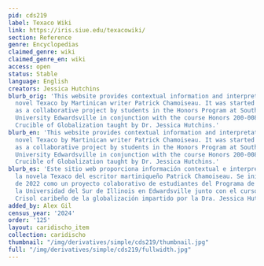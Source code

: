 ```yaml
---
pid: cds219
label: Texaco Wiki
link: https://iris.siue.edu/texacowiki/
section: Reference
genre: Encyclopedias
claimed_genre: wiki
claimed_genre_en: wiki
access: open
status: Stable
language: English
creators: Jessica Hutchins
blurb_orig: 'This website provides contextual information and interpretations of the
  novel Texaco by Martinican writer Patrick Chamoiseau. It was started in spring 2022
  as a collaborative project by students in the Honors Program at Southern Illinois
  University Edwardsville in conjunction with the course Honors 200-008: Caribbean
  Crucible of Globalization taught by Dr. Jessica Hutchins.'
blurb_en: 'This website provides contextual information and interpretations of the
  novel Texaco by Martinican writer Patrick Chamoiseau. It was started in spring 2022
  as a collaborative project by students in the Honors Program at Southern Illinois
  University Edwardsville in conjunction with the course Honors 200-008: Caribbean
  Crucible of Globalization taught by Dr. Jessica Hutchins.'
blurb_es: 'Este sitio web proporciona información contextual e interpretaciones de
  la novela Texaco del escritor martiniqueño Patrick Chamoiseau. Se inició en la primavera
  de 2022 como un proyecto colaborativo de estudiantes del Programa de Honores de
  la Universidad del Sur de Illinois en Edwardsville junto con el curso Honores 200-008:
  Crisol caribeño de la globalización impartido por la Dra. Jessica Hutchins.'
added_by: Alex Gil
census_year: '2024'
order: '125'
layout: caridischo_item
collection: caridischo
thumbnail: "/img/derivatives/simple/cds219/thumbnail.jpg"
full: "/img/derivatives/simple/cds219/fullwidth.jpg"
---
```

